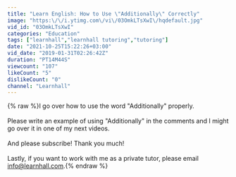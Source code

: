 ```yaml
---
title: "Learn English: How to Use \"Additionally\" Correctly"
image: "https:\/\/i.ytimg.com\/vi\/03OmkLTsXwI\/hqdefault.jpg"
vid_id: "03OmkLTsXwI"
categories: "Education"
tags: ["learnhall","learnhall tutoring","tutoring"]
date: "2021-10-25T15:22:26+03:00"
vid_date: "2019-01-31T02:26:42Z"
duration: "PT14M44S"
viewcount: "107"
likeCount: "5"
dislikeCount: "0"
channel: "Learnhall"
---
```

{% raw %}I go over how to use the word &quot;Additionally&quot; properly.  <br /><br />Please write an example of using &quot;Additionally&quot; in the comments and I might go over it in one of my next videos.<br /><br />And please subscribe!  Thank you much!<br /><br />Lastly, if you want to work with me as a private tutor, please email info@learnhall.com.{% endraw %}
